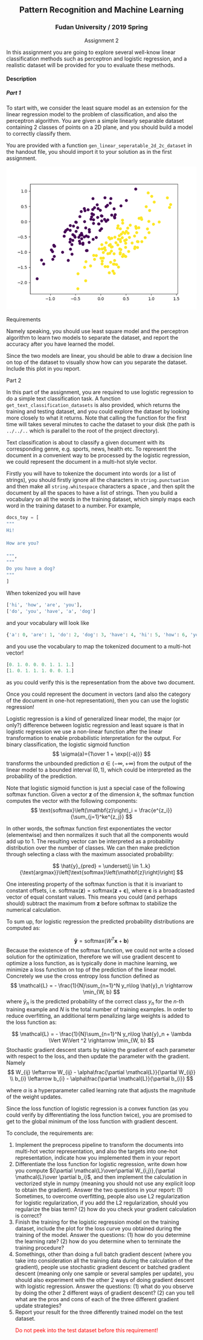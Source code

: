 ## <center>Pattern Recognition and Machine Learning</center>

### <center>Fudan University / 2019 Spring</center>

<center>Assignment 2</center>

In this assignment you are going to explore several well-know linear classification methods such as perceptron and logistic regression, and a realistic dataset will be provided for you to evaluate these methods.

#### Description

##### Part 1

To start with, we consider the least square model as an extension for the linear regression model to the problem of classification, and also the perceptron algorithm. You are given a simple linearly separable dataset containing 2 classes of points on a 2D plane, and you should build a model to correctly classify them.

You are provided with a function `gen_linear_seperatable_2d_2c_dataset` in the handout file, you should import it to your solution as in the first assignment.

![dataset](./lin.png)

Requirements

Namely speaking, you should use least square model and the perceptron algorithm to learn two models to separate the dataset, and report the accuracy after you have learned the model.

Since the two models are linear, you should be able to draw a decision line on top of the dataset to visually show how can you separate the dataset. Include this plot in you report.

Part 2

In this part of the assignment, you are required to use logistic regression to do a simple text classification task. A function `get_text_classification_datasets` is also provided, which returns the training and testing dataset, and you could explore the dataset by looking more closely to what it returns. Note that calling the function for the first time will takes several minutes to cache the dataset to your disk (the path is `../../..` which is parallel to the root of the project directory).

Text classification is about to classify a given document with its corresponding genre, e.g. sports, news, health etc. To represent the document in a convenient way to be processed by the logistic regression, we could represent the document in a multi-hot style vector.

Firstly you will have to tokenize the document into words (or a list of strings), you should firstly ignore all the characters in `string.punctuation` and then make all `string.whitespace` characters a space , and then split the document by all the spaces to have a list of strings. Then you build a vocabulary on all the words in the training dataset, which simply maps each word in the training dataset to a number. For example, 

```python
docs_toy = [
"""
Hi!

How are you?

""",
"""
Do you have a dog?
"""
]
```

When tokenized you will have

```python
['hi', 'how', 'are', 'you'],
['do', 'you', 'have', 'a', 'dog']
```

and your vocabulary will look like

```python
{'a': 0, 'are': 1, 'do': 2, 'dog': 3, 'have': 4, 'hi': 5, 'how': 6, 'you': 7}
```

and you use the vocabulary to map the tokenized document to a multi-hot vector!

```python
[0. 1. 0. 0. 0. 1. 1. 1.]
[1. 0. 1. 1. 1. 0. 0. 1.]
```

as you could verify this is the representation from the above two document.

Once you could represent the document in vectors (and also the category of the document in one-hot representation), then you can use the logistic regression!

Logistic regression is a kind of generalized linear model, the major (or only?) difference between logistic regression and least square is that in logistic regression we use a non-linear function after the linear transformation to enable probabilistic interpretation for the output. For binary classification, the logistic  sigmoid function
$$
\sigma(a)={1\over 1 + \exp{(-a)}}
$$
transforms the unbounded prediction $a\in(-\infty,+\infty)$ from the output of the linear model to a bounded interval $(0, 1)$, which could be interpreted as the probability of the prediction.

Note that logistic sigmoid function is just a special case of the following softmax function. Given a vector $\mathbf{z}$ of the dimension $k​$, the softmax function computes the vector with the following components:
$$
 \text{softmax}\left(\mathbf{z}\right)_i = \frac{e^{z_i}}{\sum_{j=1}^ke^{z_j}} 
$$


In other words, the softmax function first exponentiates the vector (elementwise) and then normalizes it such that all the components would add up to 1. The resulting vector can be interpreted as a probability distribution over the number of classes. We can then make prediction through selecting a class with the maximum associated probability:

$$
 \hat{y}_{pred} = \underset{j \in 1..k}{\text{argmax}}\left[\text{softmax}\left(\mathbf{z}\right)\right] 
$$


One interesting property of the softmax function is that it is invariant to constant offsets, i.e. $\text{softmax}\left(\mathbf{z}\right) = \text{softmax}\left(\mathbf{z} + \mathbf{c}\right)$, where $\mathbf{c}$ is a broadcasted vector of equal constant values. This means you could (and perhaps should) subtract the maximum from $\textbf{z}$ before $\text{softmax}$ to stabilize the numerical calculation.

To sum up, for logistic regression the predicted probability distributions are computed as:

$$
\mathbf{\hat{y}} = \text{softmax}\left(W^{T}\mathbf{x} + \mathbf{b}\right)
$$
Because the existence of the softmax function, we could not write a closed solution for the optimization, therefore we will use gradient descent to optimize a loss function, as is typically done in machine learning, we minimize a loss function on top of the prediction of the linear model. Concretely we use the cross entropy loss function defined as
$$
\mathcal{L} = - \frac{1}{N}\sum_{n=1}^N y_n\log \hat{y}_n \rightarrow \min_{W, b}
$$
where $\hat{y}_n$ is the predicted probability of the correct class $y_n$ for the $n$-th training example and $N$ is the total number of training examples. In order to reduce overfitting, an additional term penalizing large weights is added to the loss function as:

$$
\mathcal{L} = - \frac{1}{N}\sum_{n=1}^N y_n\log \hat{y}_n + \lambda \Vert W\Vert ^2 \rightarrow \min_{W, b}
$$
Stochastic gradient descent starts by taking the gradient of each parameter with respect to the loss, and then update the parameter with the gradient. Namely
$$
W_{ij} \leftarrow W_{ij} - \alpha\frac{\partial \mathcal{L}}{\partial W_{ij}} \\
b_{i} \leftarrow b_{i} - \alpha\frac{\partial \mathcal{L}}{\partial b_{i}}
$$

where $\alpha$ is a hyperparameter called learning rate that adjusts the magnitude of the weight updates.

Since the loss function of logistic regression is a convex function (as you could verify by differentiating the loss function twice), you are promised to get to the global minimum of the loss function with gradient descent.

To conclude, the requirements are:

1. Implement the preprocess pipeline to transform the documents into multi-hot vector representation, and also the targets into one-hot representation, indicate how you implemented them in your report
2. Differentiate the loss function for logistic regression, write down how you compute ${\partial \mathcal{L}\over\partial W_{i,j}},{\partial \mathcal{L}\over \partial b_i}$, and then implement the calculation in vectorized style in numpy (meaning you should not use any explicit loop to obtain the gradient). Answer the two questions in your report: (1) Sometimes, to overcome overfitting, people also use L2 regularization for logistic regularization, if you add the L2 regularization, should you regularize the bias term? (2) how do you check your gradient calculation is correct?
3. Finish the training for the logistic regression model on the training dataset, include the plot for the loss curve you obtained during the training of the model. Answer the questions: (1) how do you determine the learning rate? (2) how do you determine when to terminate the training procedure?
4. Somethings, other than doing a full batch gradient descent (where you take into consideration all the training data during the calculation of the gradient), people use stochastic gradient descent or batched gradient descent (meaning only one sample or several samples per update), you should also experiment with the other 2 ways of doing gradient descent with logistic regression. Answer the questions: (1) what do you observe by doing the other 2 different ways of gradient descent? (2) can you tell what are the pros and cons of each of the three different gradient update strategies?
5. Report your result for the three differently trained model on the test dataset. <p style="color:red">Do not peek into the test dataset before this requirement!</p>